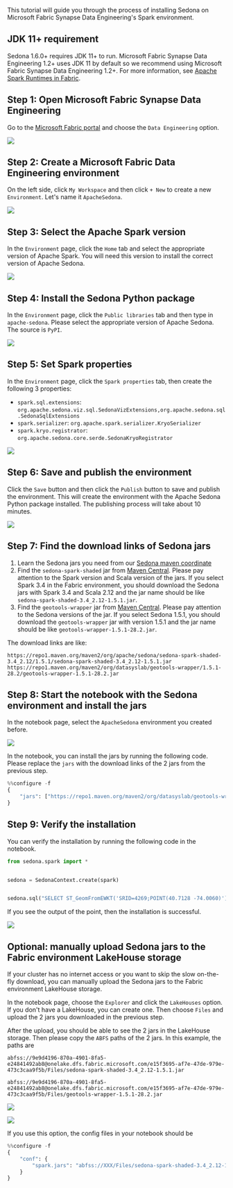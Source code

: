 This tutorial will guide you through the process of installing Sedona on Microsoft Fabric Synapse Data Engineering's Spark environment.

## JDK 11+ requirement

Sedona 1.6.0+ requires JDK 11+ to run. Microsoft Fabric Synapse Data Engineering 1.2+ uses JDK 11 by default so we recommend using Microsoft Fabric Synapse Data Engineering 1.2+. For more information, see [Apache Spark Runtimes in Fabric](https://learn.microsoft.com/en-us/fabric/data-engineering/runtime).


## Step 1: Open Microsoft Fabric Synapse Data Engineering

Go to the [Microsoft Fabric portal](https://app.fabric.microsoft.com/) and choose the `Data Engineering` option.

![](../image/fabric/fabric-1.png)

## Step 2: Create a Microsoft Fabric Data Engineering environment

On the left side, click `My Workspace` and then click `+ New` to create a new `Environment`. Let's name it `ApacheSedona`.

![](../image/fabric/fabric-2.png)

## Step 3: Select the Apache Spark version

In the `Environment` page, click the `Home` tab and select the appropriate version of Apache Spark. You will need this version to install the correct version of Apache Sedona.

![](../image/fabric/fabric-3.png)

## Step 4: Install the Sedona Python package

In the `Environment` page, click the `Public libraries` tab and then type in `apache-sedona`. Please select the appropriate version of Apache Sedona. The source is `PyPI`.

![](../image/fabric/fabric-4.png)

## Step 5: Set Spark properties

In the `Environment` page, click the `Spark properties` tab, then create the following 3 properties:

- `spark.sql.extensions`: `org.apache.sedona.viz.sql.SedonaVizExtensions,org.apache.sedona.sql.SedonaSqlExtensions`
- `spark.serializer`: `org.apache.spark.serializer.KryoSerializer`
- `spark.kryo.registrator`: `org.apache.sedona.core.serde.SedonaKryoRegistrator`

![](../image/fabric/fabric-5.png)

## Step 6: Save and publish the environment

Click the `Save` button and then click the `Publish` button to save and publish the environment. This will create the environment with the Apache Sedona Python package installed. The publishing process will take about 10 minutes.

![](../image/fabric/fabric-6.png)

## Step 7: Find the download links of Sedona jars

1. Learn the Sedona jars you need from our [Sedona maven coordinate](maven-coordinates.md)
2. Find the `sedona-spark-shaded` jar from [Maven Central](https://search.maven.org/search?q=g:org.apache.sedona). Please pay attention to the Spark version and Scala version of the jars. If you select Spark 3.4 in the Fabric environment, you should download the Sedona jars with Spark 3.4 and Scala 2.12 and the jar name should be like `sedona-spark-shaded-3.4_2.12-1.5.1.jar`.
3. Find the `geotools-wrapper` jar from [Maven Central](https://search.maven.org/search?q=g:org.datasyslab). Please pay attention to the Sedona versions of the jar. If you select Sedona 1.5.1, you should download the `geotools-wrapper` jar with version 1.5.1 and the jar name should be like `geotools-wrapper-1.5.1-28.2.jar`.

The download links are like:

```
https://repo1.maven.org/maven2/org/apache/sedona/sedona-spark-shaded-3.4_2.12/1.5.1/sedona-spark-shaded-3.4_2.12-1.5.1.jar
https://repo1.maven.org/maven2/org/datasyslab/geotools-wrapper/1.5.1-28.2/geotools-wrapper-1.5.1-28.2.jar
```

## Step 8: Start the notebook with the Sedona environment and install the jars

In the notebook page, select the `ApacheSedona` environment you created before.

![](../image/fabric/fabric-9.png)

In the notebook, you can install the jars by running the following code. Please replace the `jars` with the download links of the 2 jars from the previous step.

```python
%%configure -f
{
    "jars": ["https://repo1.maven.org/maven2/org/datasyslab/geotools-wrapper/1.5.1-28.2/geotools-wrapper-1.5.1-28.2.jar", "https://repo1.maven.org/maven2/org/apache/sedona/sedona-spark-shaded-3.4_2.12/1.5.1/sedona-spark-shaded-3.4_2.12-1.5.1.jar"]
}
```

## Step 9: Verify the installation

You can verify the installation by running the following code in the notebook.

```python
from sedona.spark import *


sedona = SedonaContext.create(spark)


sedona.sql("SELECT ST_GeomFromEWKT('SRID=4269;POINT(40.7128 -74.0060)')").show()
```

If you see the output of the point, then the installation is successful.

![](../image/fabric/fabric-10.png)

## Optional: manually upload Sedona jars to the Fabric environment LakeHouse storage

If your cluster has no internet access or you want to skip the slow on-the-fly download, you can manually upload the Sedona jars to the Fabric environment LakeHouse storage.

In the notebook page, choose the `Explorer` and click the `LakeHouses` option. If you don't have a LakeHouse, you can create one. Then choose `Files` and upload the 2 jars you downloaded in the previous step.

After the upload, you should be able to see the 2 jars in the LakeHouse storage. Then please copy the `ABFS` paths of the 2 jars. In this example, the paths are

```angular2html
abfss://9e9d4196-870a-4901-8fa5-e24841492ab8@onelake.dfs.fabric.microsoft.com/e15f3695-af7e-47de-979e-473c3caa9f5b/Files/sedona-spark-shaded-3.4_2.12-1.5.1.jar

abfss://9e9d4196-870a-4901-8fa5-e24841492ab8@onelake.dfs.fabric.microsoft.com/e15f3695-af7e-47de-979e-473c3caa9f5b/Files/geotools-wrapper-1.5.1-28.2.jar
```

![](../image/fabric/fabric-7.png)

![](../image/fabric/fabric-8.png)

If you use this option, the config files in your notebook should be

```python
%%configure -f
{
    "conf": {
        "spark.jars": "abfss://XXX/Files/sedona-spark-shaded-3.4_2.12-1.5.1.jar,abfss://XXX/Files/geotools-wrapper-1.5.1-28.2.jar",
    }
}
```
